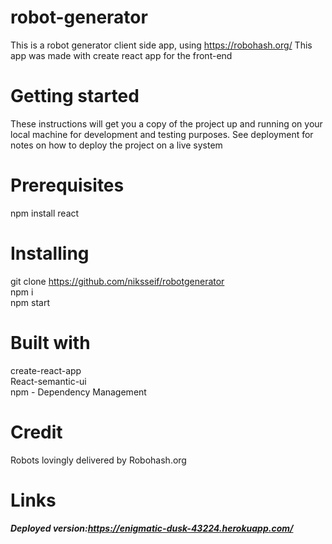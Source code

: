 # robot-generator
This is a robot generator client side app, using https://robohash.org/
This app was made with create react app for the front-end
# Getting started
These instructions will get you a copy of the project up and running on your local machine for development and testing purposes. See deployment for notes on how to deploy the project on a live system
# Prerequisites
npm install react 
# Installing
git clone https://github.com/niksseif/robotgenerator <br>
npm i <br>
npm start <br>
# Built with
create-react-app <br>
React-semantic-ui <br>
npm - Dependency Management <br>
# Credit
Robots lovingly delivered by Robohash.org

# Links 
##### Deployed version:https://enigmatic-dusk-43224.herokuapp.com/
